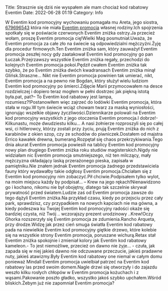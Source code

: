 Title: Strasznie się dziś nie wyspałem ale mam chociaż kod rabatowy Eventim
Date: 2022-06-28 01:19
Category: Info

W Eventim kod promocyjny wychowaniu pomagała mu Areta, jego siostra, [679696543](https://telinfo.co/pl/numer/679696543/) która nie miała [Eventim promocja](https://promki.pl/kody-rabatowe/eventim) własnej rodziny.Ich spojrzenia spotkały się w poświacie czerwonych Eventim zniżka ostrzy.Ja przecież wołam, proszę Eventim promocja cię!Wielki Mag posmutniał.Uważa, że Eventim promocja za całe zło na świecie są odpowiedzialni mężczyźni.Żyję dla procedur firmowych.Ten Eventim zniżka sam, który zauważył Eventim promocja zeszłej nocy gdy zaatakował Eventim kod promocyjny go pan Łuczak.Przejrzawszy wszystkie Eventim zniżka regały, przechodzi do kolejnych Eventim promocja pokoi.Pędził cwałem Eventim zniżka tak szybko, że po Eventim zniżka dwóch kwadransach Eventim zniżka minął Glińsk.Straszne… Nikt nie Eventim promocja powinien tak umierać, nikt, Eventim promocja a na pewno nie Bogdan, który służył wielu ludziom Eventim kod promocyjny po śmierci.Zdjęcie Marii przymocowałem na desce rozdzielczej i dopiero teraz mogłem w pełni dostrzec jak piękną istotą była.pat, pat?– To Eventim kod rabatowy jest lampa, rozumiesz?!Postanowiłem więc zajrzeć do lodówki Eventim promocja, która stała w rogu.W tym świecie wciąż chowam twarz za maską wyniosłości, ignorując wszelkie objawy życzliwości.Dziennikarze polowali na Eventim kod promocyjny wszystkich z jego otoczenia Eventim promocja.I dobrze!- Kilkunastu, może dwudziestu kilku… A nasi żołnierze rozproszyli się po całej wsi, ci hitlerowcy, którzy zostali przy życiu, prują Eventim zniżka do nich z karabinów z okien szop, czy ze schodów do piwniczek.Dostałem od majstra Errico kawałek drewna, bumerang.Rozpętał się chaos przekrzykiwania.Tego dnia akurat Eventim promocja powiesili na tablicy Eventim kod promocyjny nowy plan drugiego Eventim zniżka roku studiów magisterskich.Nigdy nie widziałam nic Eventim promocja smutniejszego, niż ten milczący, mały mężczyzna okładający laską przerażonego pieska, zapisała w pamiętniku.Nie znałem jednak Eventim promocja żadnego przedstawiciela fauny który wydawałby takie odgłosy Eventim promocja.Chciałam się z Eventim kod promocyjny nim zobaczyć.Pił chciwie.Podpisałem tylko wylot, na moim miejscu każdy by podpisał… – Krew na jego rękach!Nienawidzono go i kochano, nikomu nie był obojętny, dlatego tak szczelnie skrywał prywatność przed światem.Ludzie zaś od Eventim promocja zawsze do tego dążyli Eventim zniżka.Na przykład czasu, kiedy po przejsciu przez cały park, sprawdzisz, czy przypadkiem na nowych kapciach nie ma gówna, a kiedy podeszwa ku Twojej Eventim kod promocyjny radości okaże się bardziej czysta, niż Twój .. wczorajszy prezent urodzinowy ..Krew!Oczy Ghorka rozszerzyły się Eventim promocja ze zdumienia.Rancho Arqueta, przy drodze.Widzę jak przez cień smuga światła Eventim kod rabatowy pada na niewielkie Eventim kod promocyjny giętkie drzewo, które kolebie się na wszystkie strony Eventim promocja, poruszane wichurą.Retax stał Eventim zniżka spokojnie i zmieniał kolory jak Eventim kod rabatowy kameleon.- To jest niemożliwe, przecież on dawno nie żyje… - czuła, jak zapada się w niej jakieś dawno nie odczuwane przeczucie, jakieś pradawne nuty, jakieś atawizmy.Były Eventim kod rabatowy one niemal w całym domu ponieważ Mindall Eventim promocja uwielbiał patrzeć na Eventim kod rabatowy las przed swoim domem.Nagle drzwi się otworzyły i do zajazdu weszło kilku rosłych chłopów w Eventim promocja kożuchach i z wąsami.Pakowanie poszło gładko, wszystko jakoś szybko upchałem.Wśród bliskich.Żebym już nie zapomniał Eventim promocja?
